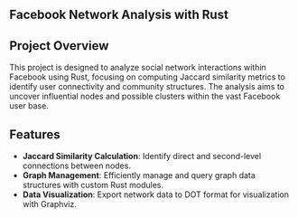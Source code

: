 ## Facebook Network Analysis with Rust

## Project Overview
This project is designed to analyze social network interactions within Facebook using Rust, focusing on computing Jaccard similarity metrics to identify user connectivity and community structures. The analysis aims to uncover influential nodes and possible clusters within the vast Facebook user base.

## Features
- **Jaccard Similarity Calculation**: Identify direct and second-level connections between nodes.
- **Graph Management**: Efficiently manage and query graph data structures with custom Rust modules.
- **Data Visualization**: Export network data to DOT format for visualization with Graphviz.



